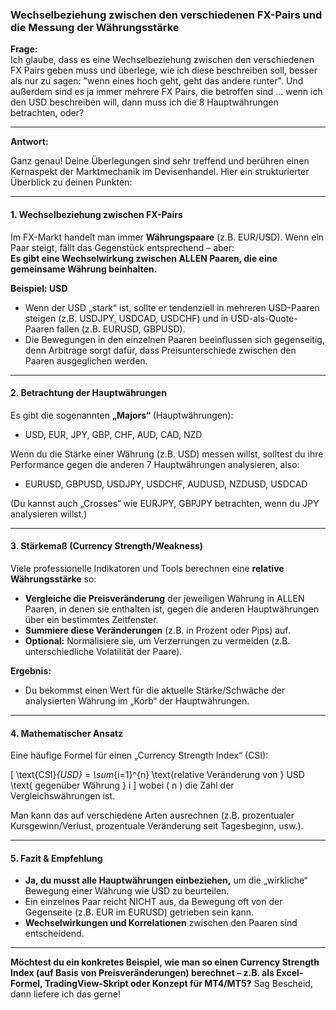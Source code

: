 ### Wechselbeziehung zwischen den verschiedenen FX-Pairs und die Messung der Währungsstärke

**Frage:**  
Ich glaube, dass es eine Wechselbeziehung zwischen den verschiedenen FX Pairs geben muss und überlege, wie ich diese beschreiben soll, besser als nur zu sagen: "wenn eines hoch geht, geht das andere runter". Und außerdem sind es ja immer mehrere FX Pairs, die betroffen sind ... wenn ich den USD beschreiben will, dann muss ich die 8 Hauptwährungen betrachten, oder?

---

**Antwort:**

Ganz genau! Deine Überlegungen sind sehr treffend und berühren einen Kernaspekt der Marktmechanik im Devisenhandel. Hier ein strukturierter Überblick zu deinen Punkten:

---

#### 1. Wechselbeziehung zwischen FX-Pairs

Im FX-Markt handelt man immer **Währungspaare** (z.B. EUR/USD). Wenn ein Paar steigt, fällt das Gegenstück entsprechend – aber:  
**Es gibt eine Wechselwirkung zwischen ALLEN Paaren, die eine gemeinsame Währung beinhalten.**

**Beispiel: USD**
- Wenn der USD „stark“ ist, sollte er tendenziell in mehreren USD-Paaren steigen (z.B. USDJPY, USDCAD, USDCHF) und in USD-als-Quote-Paaren fallen (z.B. EURUSD, GBPUSD).
- Die Bewegungen in den einzelnen Paaren beeinflussen sich gegenseitig, denn Arbitrage sorgt dafür, dass Preisunterschiede zwischen den Paaren ausgeglichen werden.

---

#### 2. Betrachtung der Hauptwährungen

Es gibt die sogenannten **„Majors“** (Hauptwährungen):  
- USD, EUR, JPY, GBP, CHF, AUD, CAD, NZD

Wenn du die Stärke einer Währung (z.B. USD) messen willst, solltest du ihre Performance gegen die anderen 7 Hauptwährungen analysieren, also:
- EURUSD, GBPUSD, USDJPY, USDCHF, AUDUSD, NZDUSD, USDCAD

(Du kannst auch „Crosses“ wie EURJPY, GBPJPY betrachten, wenn du JPY analysieren willst.)

---

#### 3. Stärkemaß (Currency Strength/Weakness)

Viele professionelle Indikatoren und Tools berechnen eine **relative Währungsstärke** so:
- **Vergleiche die Preisveränderung** der jeweiligen Währung in ALLEN Paaren, in denen sie enthalten ist, gegen die anderen Hauptwährungen über ein bestimmtes Zeitfenster.
- **Summiere diese Veränderungen** (z.B. in Prozent oder Pips) auf.  
- **Optional:** Normalisiere sie, um Verzerrungen zu vermeiden (z.B. unterschiedliche Volatilität der Paare).

**Ergebnis:**  
- Du bekommst einen Wert für die aktuelle Stärke/Schwäche der analysierten Währung im „Korb“ der Hauptwährungen.

---

#### 4. Mathematischer Ansatz

Eine häufige Formel für einen „Currency Strength Index“ (CSI):

\[
\text{CSI}_{USD} = \sum_{i=1}^{n} \text{relative Veränderung von } USD \text{ gegenüber Währung } i
\]
wobei \( n \) die Zahl der Vergleichswährungen ist.

Man kann das auf verschiedene Arten ausrechnen (z.B. prozentualer Kursgewinn/Verlust, prozentuale Veränderung seit Tagesbeginn, usw.).

---

#### 5. Fazit & Empfehlung

- **Ja, du musst alle Hauptwährungen einbeziehen,** um die „wirkliche“ Bewegung einer Währung wie USD zu beurteilen.
- Ein einzelnes Paar reicht NICHT aus, da Bewegung oft von der Gegenseite (z.B. EUR im EURUSD) getrieben sein kann.
- **Wechselwirkungen und Korrelationen** zwischen den Paaren sind entscheidend.

---

**Möchtest du ein konkretes Beispiel, wie man so einen Currency Strength Index (auf Basis von Preisveränderungen) berechnet – z.B. als Excel-Formel, TradingView-Skript oder Konzept für MT4/MT5?** Sag Bescheid, dann liefere ich das gerne!
